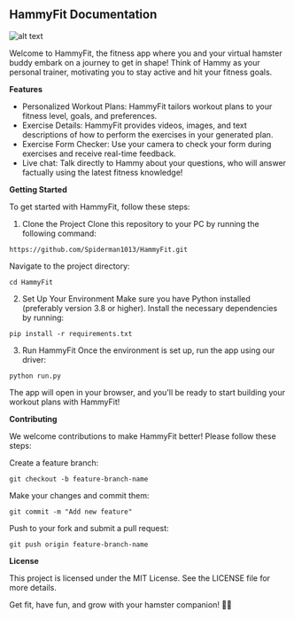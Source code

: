 ## HammyFit Documentation
![alt text](https://github.com/Spiderman1013/Hammy/blob/main/assets/hammy_gifs/hammy-logo.gif)

Welcome to HammyFit, the fitness app where you and your virtual hamster buddy embark on a journey to get in shape! Think of Hammy as your personal trainer, motivating you to stay active and hit your fitness goals.


**Features**

- Personalized Workout Plans: HammyFit tailors workout plans to your fitness level, goals, and preferences. 
- Exercise Details: HammyFit provides videos, images, and text descriptions of how to perform the exercises in your generated plan.
- Exercise Form Checker: Use your camera to check your form during exercises and receive real-time feedback.
- Live chat: Talk directly to Hammy about your questions, who will answer factually using the latest fitness knowledge!


**Getting Started**

To get started with HammyFit, follow these steps:

1. Clone the Project
Clone this repository to your PC by running the following command:
```
https://github.com/Spiderman1013/HammyFit.git
```
Navigate to the project directory:
```
cd HammyFit
```
2. Set Up Your Environment
Make sure you have Python installed (preferably version 3.8 or higher).
Install the necessary dependencies by running:
```
pip install -r requirements.txt
```
3. Run HammyFit
Once the environment is set up, run the app using our driver:
```
python run.py
```
The app will open in your browser, and you'll be ready to start building your workout plans with HammyFit!


**Contributing** 

We welcome contributions to make HammyFit better! Please follow these steps:

Create a feature branch:
```
git checkout -b feature-branch-name
```
Make your changes and commit them:
```
git commit -m "Add new feature"
```
Push to your fork and submit a pull request:
```
git push origin feature-branch-name
```

**License**

This project is licensed under the MIT License. See the LICENSE file for more details.

Get fit, have fun, and grow with your hamster companion! 🐹💪

